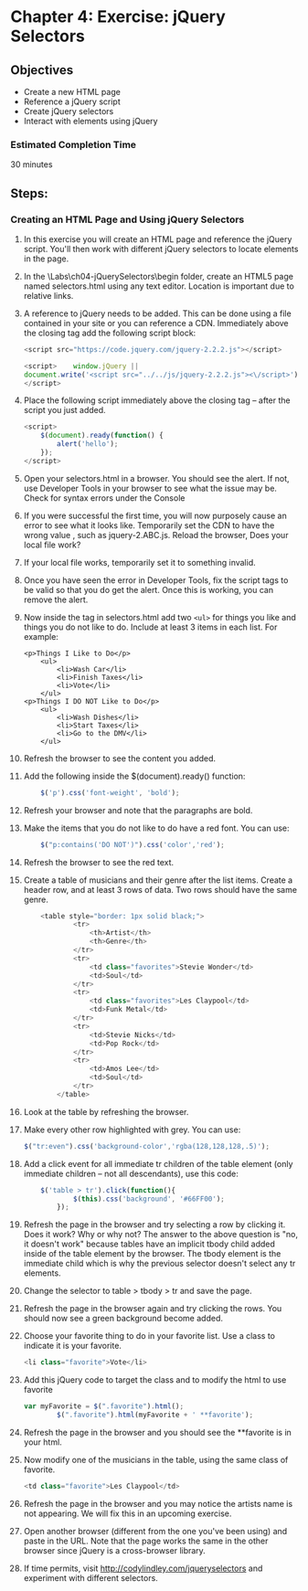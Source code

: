 # Chapter 4: Exercise: jQuery Selectors
## Objectives
* Create a new HTML page
* Reference a jQuery script
* Create jQuery selectors
* Interact with elements using jQuery


### Estimated Completion Time 
30 minutes

## Steps:
### Creating an HTML Page and Using jQuery Selectors
1. In this exercise you will create an HTML page and reference the jQuery script. You'll then work with different jQuery selectors to locate elements in the page.
1. In the \Labs\ch04-jQuerySelectors\begin folder, create an HTML5 page named selectors.html using any text editor. Location is important due to relative links.
1. A reference to jQuery needs to be added.  This can be done using a file contained in your site or you can reference a CDN. Immediately above the closing </head> tag add the following script block:
	``` javascript
	<script src="https://code.jquery.com/jquery-2.2.2.js"></script>

	<script>    window.jQuery || 
	document.write('<script src="../../js/jquery-2.2.2.js"><\/script>');
	</script>
	```
1. Place the following script immediately above the closing </head> tag – after the script you just added. 
	``` javascript
	<script>
		$(document).ready(function() {
			alert('hello');
		});
	</script>
	```
1. Open your selectors.html in a browser. You should see the alert. If not, use Developer Tools in your browser to see what the issue may be.  Check for syntax errors under the Console
1. If you were successful the first time, you will now purposely cause an error to see
what it looks like. Temporarily set the CDN to have the wrong value , such as jquery-2.ABC.js.  Reload the browser, Does your local file work?
1. If your local file works, temporarily set it to something invalid.  
1. Once you have seen the error in Developer Tools, fix the script tags to be valid so that you do get the alert.  Once this is working, you can remove the alert.
1. Now inside the <body> tag in selectors.html add two `<ul>` for things you like and things you do not like to do. Include at least 3 items in each list. For example:
	``` 
	<p>Things I Like to Do</p>
		<ul>
			<li>Wash Car</li>
			<li>Finish Taxes</li>
			<li>Vote</li>
		</ul>
	<p>Things I DO NOT Like to Do</p>
		<ul>
			<li>Wash Dishes</li>
			<li>Start Taxes</li>
			<li>Go to the DMV</li>
		</ul>
	```
1. Refresh the browser to see the content you added. 
1. Add the following  inside the  $(document).ready() function:
	``` javascript
		$('p').css('font-weight', 'bold');
	```
1. Refresh your browser  and note that the paragraphs are bold.

1. Make the items that you do not like to do have a red font.  You can use:
	``` javascript
		$("p:contains('DO NOT')").css('color','red');
	```
1. Refresh the browser to see the red text.

1. Create a table of musicians and their genre after the list items. Create a header row, and at least 3 rows of data. Two rows should have the same genre.
	``` javascript
		<table style="border: 1px solid black;">
				<tr>
					<th>Artist</th>
					<th>Genre</th>
				</tr>
				<tr>
					<td class="favorites">Stevie Wonder</td>
					<td>Soul</td>
				</tr>
				<tr>
					<td class="favorites">Les Claypool</td>
					<td>Funk Metal</td>
				</tr>
				<tr>
					<td>Stevie Nicks</td>
					<td>Pop Rock</td>
				</tr>
				<tr>
					<td>Amos Lee</td>
					<td>Soul</td>
				</tr>
			</table>
	```
1. Look at the table by refreshing the browser.

1. Make every other row highlighted with grey. You can use:
	``` javascript
	$("tr:even").css('background-color','rgba(128,128,128,.5)');
	```
1. Add a click event for all immediate tr children of the table element (only immediate children – not all descendants), use this code:
	``` javascript
		$('table > tr').click(function(){
				$(this).css('background', '#66FF00');
			});
	```
1. Refresh the page in the browser and try selecting a row by clicking it. Does it work? Why or why not?
The answer to the above question is "no, it doesn't work" because tables have an implicit tbody child added inside of the table element by the browser. The tbody element is the immediate child which is why the previous selector doesn't select any tr elements.

1. Change the selector to table > tbody > tr and save the page.

1. Refresh the page in the browser again and try clicking the rows. You should now see a green background become added.

1. Choose your favorite thing to do in your favorite list. Use a class to indicate it is your favorite. 
	``` javascript
	<li class="favorite">Vote</li>
	``` 

1. Add this jQuery code to target the class and to modify the html to use favorite 
	``` javascript
	var myFavorite = $(".favorite").html();
			$(".favorite").html(myFavorite + ' **favorite');
	```
1. Refresh the page in the browser and you should see the **favorite is in your html.

1. Now modify one of the musicians in the table, using the same class of favorite.
	``` javascript
	<td class="favorite">Les Claypool</td>
	```
1. Refresh the page in the browser and you may notice the artists name is not appearing. We will fix this in an upcoming exercise.

1. Open another browser (different from the one you've been using) and paste in the URL. Note that the page works the same in the other browser since jQuery is a cross-browser library.

1. If time permits, visit http://codylindley.com/jqueryselectors  and experiment with different selectors.

